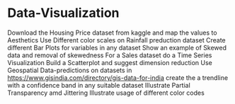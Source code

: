 # Data-Visualization
Download the Housing Price dataset from kaggle and map the values to Aesthetics
Use Different color scales on Rainfall preduction dataset
Create different Bar Plots for variables in any dataset
Show an example of Skewed data and removal of skewedness
For a Sales dataset do a Time Series Visualization
Build a Scatterplot and suggest dimension reduction
Use Geospatial Data-predictions on datasets in https://www.gisindia.com/directory/gis-data-for-india
create the a trendline with a confidence band in any suitable dataset
Illustrate Partial Transparency amd Jittering
Illustrate usage of different color codes
